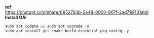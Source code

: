 **ref** \
https://chatgpt.com/share/6852793b-5a48-8000-907f-2ad799131ab0 \
**Install OAI** 
```c
sudo apt update && sudo apt upgrade -y
sudo apt install git cmake build-essential pkg-config -y
```
